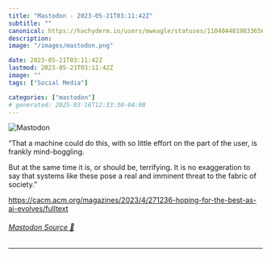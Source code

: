 ```yaml
---
title: "Mastodon - 2023-05-21T03:11:42Z"
subtitle: ""
canonical: https://hachyderm.io/users/mweagle/statuses/110404481983365636
description:
image: "/images/mastodon.png"

date: 2023-05-21T03:11:42Z
lastmod: 2023-05-21T03:11:42Z
image: ""
tags: ["Social Media"]

categories: ["mastodon"]
# generated: 2025-03-16T12:33:30-04:00
---
```

![Mastodon](/images/mastodon.png)

<p>“That a machine could do this, with so little effort on the part of the user, is frankly mind-boggling.</p><p>But at the same time it is, or should be, terrifying. It is no exaggeration to say that systems like these pose a real and imminent threat to the fabric of society.”</p><p><a href="https://cacm.acm.org/magazines/2023/4/271236-hoping-for-the-best-as-ai-evolves/fulltext" target="_blank" rel="nofollow noopener noreferrer" translate="no"><span class="invisible">https://</span><span class="ellipsis">cacm.acm.org/magazines/2023/4/</span><span class="invisible">271236-hoping-for-the-best-as-ai-evolves/fulltext</span></a></p>


###### [Mastodon Source 🐘](https://hachyderm.io/@mweagle/110404481983365636)

___
